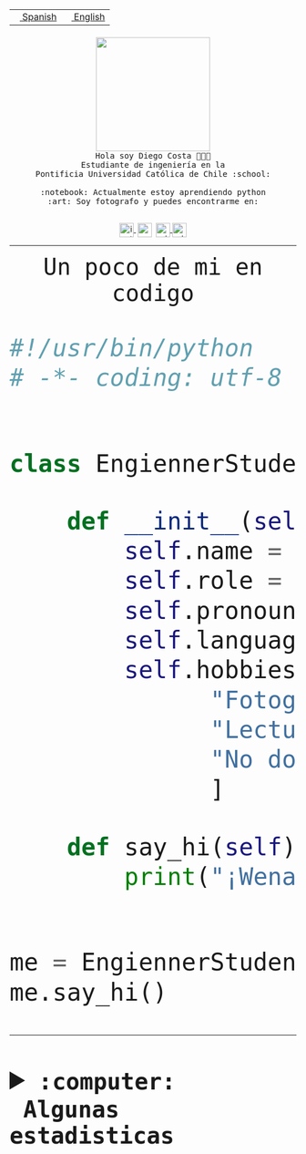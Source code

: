 <table border="0"  align="right">
 <tr><td><a href="README.md"><img src="https://upload.wikimedia.org/wikipedia/commons/thumb/8/89/Bandera_de_Espa%C3%B1a.svg/1200px-Bandera_de_Espa%C3%B1a.svg.png" height="10"> Spanish</a></td>
 <td><a href="README.en.md"><img src="https://upload.wikimedia.org/wikipedia/commons/a/a4/Flag_of_the_United_States.svg" height="10"> English</a></td></tr>
</table><br><br><br>


<p align="center">
  <img src="https://github.com/diegocostares/diegocostares/blob/main/Images/aaa2.gif?raw=true" height="200px">
  <br><samp>
    Hola soy Diego Costa 👨🏻‍💻<br>
    Estudiante de ingeniería en la <br>
    Pontificia Universidad Católica de Chile :school:<br>
  <br>
    :notebook: Actualmente estoy aprendiendo python <br>
    :art: Soy fotografo y puedes encontrarme en: <br>
  <br></samp>
  
</p>

<p align="center">
   <a href="https://instagram.com/diegocosta_no" target="blank">
    <img 
    align="center" src="https://cdn.jsdelivr.net/npm/simple-icons@3.0.1/icons/instagram.svg" alt="instagram" height="25px" width="25px" />
  </a>
  <a style="border: 3px solid; color: white;"href="https://t.me/diegocosta_no" target="blank">
  <img
  align="center" alt="Telegram" width="25px" src="https://icons-for-free.com/iconfiles/png/512/Telegram-1324888767380505522.png" />
</a>
<a href="https://api.whatsapp.com/send?phone=56971897835&text=Hola!" target="blank">
  <img
  align="center" alt="wtsp" width="25px" src="https://img.icons8.com/pastel-glyph/2x/whatsapp--v2.png" />
</a>
<a href="https://www.linkedin.com/in/diego-costa-786249213/" target="blank">
  <img
  align="center" alt="wtsp" width="25px" src="https://img.icons8.com/metro/452/linkedin.png" />
</a>

  </a>
</p>

---


<p align="center"><font size="25"><samp>Un poco de mi en codigo</samp></front></p>


```python
#!/usr/bin/python
# -*- coding: utf-8 -*-


class EngiennerStudent:

    def __init__(self):
        self.name = "Diego Costa"
        self.role = "Estudiante"
        self.pronouns = "he/him"
        self.language_spoken = ["es_CL", "en_US"]
        self.hobbies = [
              "Fotografia",
              "Lectura",
              "No dormir",
              ]

    def say_hi(self):
        print("¡Wena mundo!")


me = EngiennerStudent()
me.say_hi()
```
---
<details>
  <summary><b><samp>:computer: &nbsp;Algunas estadisticas</samp></b></summary>
  <br/></p>

<!--START_SECTION:waka-->
![Code Time](http://img.shields.io/badge/Code%20Time-646%20hrs%2047%20mins-blue)

**Soy nocturno 🦉** 

```text
🌞 Mañana     7 commits      ░░░░░░░░░░░░░░░░░░░░░░░░░   1.47% 
🌆 Día        144 commits    ███████░░░░░░░░░░░░░░░░░░   30.25% 
🌃 Tarde      190 commits    ██████████░░░░░░░░░░░░░░░   39.92% 
🌙 Noche      135 commits    ███████░░░░░░░░░░░░░░░░░░   28.36%

```
📅 **Soy más productivo los Miércoles** 

```text
Lunes        30 commits     █░░░░░░░░░░░░░░░░░░░░░░░░   6.3% 
Martes       51 commits     ██░░░░░░░░░░░░░░░░░░░░░░░   10.71% 
Miércoles    129 commits    ██████░░░░░░░░░░░░░░░░░░░   27.1% 
Jueves       57 commits     ███░░░░░░░░░░░░░░░░░░░░░░   11.97% 
Viernes      37 commits     ██░░░░░░░░░░░░░░░░░░░░░░░   7.77% 
Sábado       71 commits     ███░░░░░░░░░░░░░░░░░░░░░░   14.92% 
Domingo      101 commits    █████░░░░░░░░░░░░░░░░░░░░   21.22%

```


📊 **Esta semana me dediqué a** 

```text
🐱‍💻 Proyectos: 
Web test                 4 hrs 27 mins       ███████████░░░░░░░░░░░░░░   44.39% 
WEB-perfiles             2 hrs 40 mins       ██████░░░░░░░░░░░░░░░░░░░   26.69% 
pricing                  2 hrs 3 mins        █████░░░░░░░░░░░░░░░░░░░░   20.48% 
Web i1                   35 mins             █░░░░░░░░░░░░░░░░░░░░░░░░   5.96% 
2114_pixie               7 mins              ░░░░░░░░░░░░░░░░░░░░░░░░░   1.19%

```


 Last Updated on 18/09/2022 10:29:23 UTC
<!--END_SECTION:waka-->
  
  

<p align="center"> <img src="https://github-readme-stats.vercel.app/api?username=diegocostares&show_icons=true&theme=ayu-mirage" alt="abhisheknaiidu" /></p>
 
</details>
